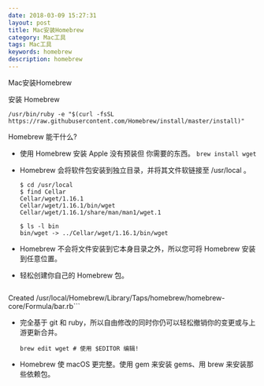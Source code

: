 ```yaml
---
date: 2018-03-09 15:27:31
layout: post
title: Mac安装Homebrew
category: Mac工具
tags: Mac工具
keywords: homebrew
description: homebrew
---
```


Mac安装Homebrew

安装 Homebrew
```
/usr/bin/ruby -e "$(curl -fsSL https://raw.githubusercontent.com/Homebrew/install/master/install)"
```

Homebrew 能干什么?

- 使用 Homebrew 安装 Apple 没有预装但 你需要的东西。
`brew install wget`

- Homebrew 会将软件包安装到独立目录，并将其文件软链接至 /usr/local 。

	```
	$ cd /usr/local
	$ find Cellar
	Cellar/wget/1.16.1
	Cellar/wget/1.16.1/bin/wget
	Cellar/wget/1.16.1/share/man/man1/wget.1

	$ ls -l bin
	bin/wget -> ../Cellar/wget/1.16.1/bin/wget
	```
- Homebrew 不会将文件安装到它本身目录之外，所以您可将 Homebrew 安装到任意位置。

- 轻松创建你自己的 Homebrew 包。

	```brew create https://foo.com/bar-1.0.tgz
Created /usr/local/Homebrew/Library/Taps/homebrew/homebrew-core/Formula/bar.rb```

- 完全基于 git 和 ruby，所以自由修改的同时你仍可以轻松撤销你的变更或与上游更新合并。
	```
	brew edit wget # 使用 $EDITOR 编辑!
	```
- Homebrew 使 macOS 更完整。使用 gem 来安装 gems、用 brew 来安装那些依赖包。